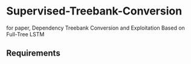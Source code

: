 # Supervised-Treebank-Conversion
for paper, Dependency Treebank Conversion and Exploitation Based on Full-Tree LSTM

## Requirements
